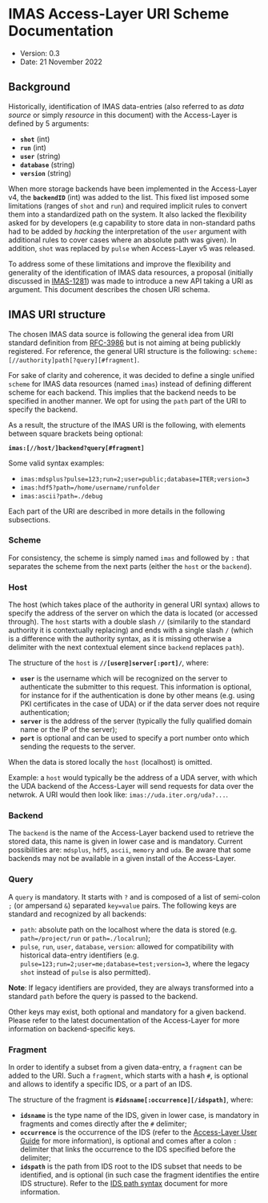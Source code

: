 # IMAS Access-Layer URI Scheme Documentation 

- Version: 0.3 
- Date: 21 November 2022


## Background

Historically, identification of IMAS data-entries (also referred to as _data source_ or simply _resource_ in this document) 
with the Access-Layer is defined by 5 arguments:

- **`shot`** (int)
- **`run`** (int)
- **`user`** (string)
- **`database`** (string)
- **`version`** (string)

When more storage backends have been implemented in the Access-Layer v4, the **`backendID`** (int) was added to the list.
This fixed list imposed some limitations (ranges of `shot` and `run`) and required implicit rules to convert them into 
a standardized path on the system. It also lacked the flexibility asked for by developers (e.g capability to store data 
in non-standard paths had to be added by _hacking_ the interpretation of the `user` argument with additional rules to
cover cases where an absolute path was given). In addition, `shot` was replaced by `pulse` when Access-Layer v5 was released. 

To address some of these limitations and improve the flexibility and generality of the identification of IMAS data resources, 
a proposal (initially discussed in [IMAS-1281](https://jira.iter.org/browse/IMAS-1281)) was made to introduce a new API taking a URI as argument. 
This document describes the chosen URI schema.


## IMAS URI structure

The chosen IMAS data source is following the general idea from URI standard definition from [RFC-3986](https://www.rfc-editor.org/rfc/rfc3986.html)
but is not aiming at being publickly registered. For reference, the general URI structure is the following: `scheme:[//authority]path[?query][#fragment]`.

For sake of clarity and coherence, it was decided to define a single unified `scheme` for IMAS data resources (named `imas`)
instead of defining different scheme for each backend. This implies that the backend needs to be specified in another manner.
We opt for using the `path` part of the URI to specify the backend.

As a result, the structure of the IMAS URI is the following, with elements between square brackets being optional:

**`imas:[//host/]backend?query[#fragment]`**

Some valid syntax examples:

- `imas:mdsplus?pulse=123;run=2;user=public;database=ITER;version=3`
- `imas:hdf5?path=/home/username/runfolder`
- `imas:ascii?path=./debug`

Each part of the URI are described in more details in the following subsections.


### Scheme

For consistency, the scheme is simply named `imas` and followed by `:` that separates the scheme from the next parts 
(either the `host` or the `backend`). 

### Host  

The host (which takes place of the authority in general URI syntax) allows to specify the address 
of the server on which the data is located (or accessed through). The `host` starts with a double slash `//` (similarily 
to the standard authority it is contextually replacing) and ends with a single slash `/` (which is a difference with 
the authority syntax, as it is missing otherwise a delimiter with the next contextual element since `backend` replaces `path`).

The structure of the `host` is **`//[user@]server[:port]/`**, where:

- **`user`** is the username which will be recognized on the server to authenticate the submitter to this request. 
This information is optional, for instance for if the authentication is done by other means (e.g. using PKI certificates in the 
case of UDA) or if the data server does not require authentication;
- **`server`** is the address of the server (typically the fully qualified domain name or the IP of the server);
- **`port`** is optional and can be used to specify a port number onto which sending the requests to the server.

When the data is stored locally the `host` (localhost) is omitted. 

Example: a `host` would typically be the address of a UDA server, with which the UDA backend of the Access-Layer
will send requests for data over the netwrok. A URI would then look like: `imas://uda.iter.org/uda?...`.

### Backend

The `backend` is the name of the Access-Layer backend used to retrieve the stored data, this name is given in lower case and is mandatory.
Current possibilities are: `mdsplus`, `hdf5`, `ascii`, `memory` and `uda`. Be aware that some backends may not be available in a given install of the Access-Layer.

### Query

A `query` is mandatory. It starts with `?` and is composed of a list of semi-colon `;` (or ampersand `&`) separated `key=value` pairs. The following keys are standard and recognized by all backends:

- `path`: absolute path on the localhost where the data is stored (e.g. `path=/project/run` or `path=./localrun`);
- `pulse`, `run`, `user`, `database`, `version`: allowed for compatibility with historical data-entry identifiers (e.g. `pulse=123;run=2;user=me;database=test;version=3`, where the legacy `shot` instead of `pulse` is also permitted). 

**Note**: If legacy identifiers are provided, they are always transformed into a standard `path` before the query is passed to the backend. 

Other keys may exist, both optional and mandatory for a given backend. Please refer to the latest documentation of the Access-Layer for more information on backend-specific keys.

### Fragment

In order to identify a subset from a given data-entry, a `fragment` can be added to the URI. 
Such a `fragment`, which starts with a hash `#`, is optional and allows to identify a specific IDS, or a part of an IDS. 

The structure of the fragment is **`#idsname[:occurrence][/idspath]`**, where:

- **`idsname`** is the type name of the IDS, given in lower case, is mandatory in fragments and comes directly after the `#` delimiter;
- **`occurrence`** is the occurrence of the IDS (refer to the [Access-Layer User Guide](https://user.iter.org/?uid=YSQENW&action=get_document) for more information), is optional and comes after a colon `:` delimiter that links the occurrence to the IDS specified before the delimiter;
- **`idspath`** is the path from IDS root to the IDS subset that needs to be identified, and is optional (in such case the fragment identifies the entire IDS structure). Refer to the [IDS path syntax](IDS-path-syntax.md) document for more information.



